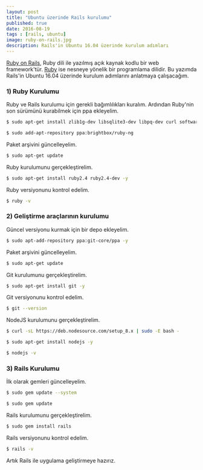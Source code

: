 ```yaml
---
layout: post
title: "Ubuntu üzerinde Rails kurulumu"
published: true
date: 2016-08-19
tags : [rails, ubuntu]
image: ruby-on-rails.jpg
description: Rails'in Ubuntu 16.04 üzerinde kurulum adımları
---
```


[Ruby on Rails](http://rubyonrails.org/), Ruby dili ile yazılmış açık kaynak kodlu bir web framework'tür. [Ruby](https://www.ruby-lang.org/en/) ise nesneye yönelik bir programlama dilidir. Bu yazımda Rails'in Ubuntu 16.04 üzerinde kurulum adımlarını anlatmaya çalışacağım.

<center>
	<amp-img width="1080" height="329" alt="Ruby on Rails" layout="responsive" src="/assets/images/ruby-on-rails.jpg"></amp-img>
</center>


### 1) Ruby Kurulumu


Ruby ve Rails kurulumu için gerekli bağımlılıkları kuralım. Ardından Ruby'nin son sürümünü kurabilmek için ppa ekleyelim.

```bash
$ sudo apt-get install zlib1g-dev libsqlite3-dev libpq-dev curl software-properties-common -y

$ sudo add-apt-repository ppa:brightbox/ruby-ng
```

Paket arşivini güncelleyelim.

```bash
$ sudo apt-get update
```

Ruby kurulumunu gerçekleştirelim.

```bash
$ sudo apt-get install ruby2.4 ruby2.4-dev -y
```

Ruby versiyonunu kontrol edelim.

```bash
$ ruby -v
```


### 2) Geliştirme araçlarının kurulumu

Güncel versiyonu kurmak için bir depo ekleyelim.

```bash
$ sudo apt-add-repository ppa:git-core/ppa -y
```

Paket arşivini güncelleyelim.

```bash
$ sudo apt-get update
```

Git kurulumunu gerçekleştirelim.

```bash
$ sudo apt-get install git -y
```

Git versiyonunu kontrol edelim.

```bash
$ git --version
```


NodeJS kurulumunu gerçekleştirelim.

```bash
$ curl -sL https://deb.nodesource.com/setup_8.x | sudo -E bash -

$ sudo apt-get install nodejs -y

$ nodejs -v
```


### 3) Rails Kurulumu

İlk olarak gemleri güncelleyelim.

```bash
$ sudo gem update --system

$ sudo gem update
```

Rails kurulumunu gerçekleştirelim.

```bash
$ sudo gem install rails
```

Rails versiyonunu kontrol edelim.

```bash
$ rails -v
```

Artık Rails ile uygulama geliştirmeye hazırız.